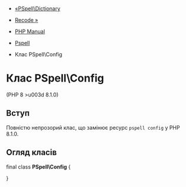 - [«PSpell\Dictionary](class.pspell-dictionary.md)
- [Recode »](book.recode.md)

- [PHP Manual](index.md)
- [Pspell](book.pspell.md)
- Клас PSpell\Config

# Клас PSpell\Config

(PHP 8 \>u003d 8.1.0)

## Вступ

Повністю непрозорий клас, що замінює ресурс `pspell config` у PHP
8.1.0.

## Огляд класів

final class **PSpell\Config** {

}

